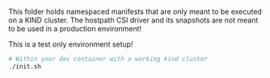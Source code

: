 This folder holds namespaced manifests that are only meant to be executed on a KIND cluster.
The hostpath CSI driver and its snapshots are not meant to be used in a production environment!

This is a test only environment setup!

```bash
# Within your dev container with a working kind cluster
./init.sh
```